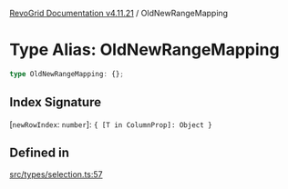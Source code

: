 [RevoGrid Documentation v4.11.21](README.md) / OldNewRangeMapping

# Type Alias: OldNewRangeMapping

```ts
type OldNewRangeMapping: {};
```

## Index Signature

 \[`newRowIndex`: `number`\]: `{ [T in ColumnProp]: Object }`

## Defined in

[src/types/selection.ts:57](https://github.com/revolist/revogrid/blob/a0e7ff1e32285a85a0644789b55a183ad196d0cf/src/types/selection.ts#L57)
